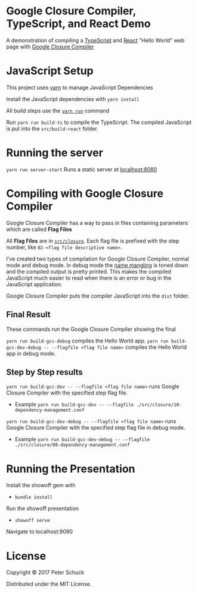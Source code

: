 # Google Closure Compiler, TypeScript, and React Demo

A demonstration of compiling a [TypeScript](http://typescriptlang.org/) and [React](https://reactjs.org/) "Hello World" web page with [Google Closure Compiler](https://developers.google.com/closure/compiler/)

# JavaScript Setup

This project uses [yarn](https://yarnpkg.com/) to manage JavaScript Dependencies

Install the JavaScript dependencies with `yarn install`

All build steps use the [`yarn run`](https://yarnpkg.com/docs/cli/run/) command

Run `yarn run build-ts` to compile the TypeScript. The compiled JavaScript is put into the `src/build-react` folder.

# Running the server

`yarn run server-start` Runs a static server at [localhost:8080](localhost:8080)

# Compiling with Google Closure Compiler

Google Closure Compiler has a way to pass in files containing parameters which are called **Flag Files**

All **Flag Files** are in [`src/closure`](./src/closure). Each flag file is prefixed with the step number, like `02-<flag file descriptive name>`.

I've created two types of compilation for Google Closure Compiler, normal mode and debug mode. In debug mode the [name mangling](https://en.wikipedia.org/wiki/Name_mangling) is toned down and the compiled output is pretty printed. This makes the compiled JavaScript much easier to read when there is an error or bug in the JavaScript application.

Google Closure Compiler puts the compiler JavaScript into the `dist` folder.

## Final Result

These commands run the Google Closure Compiler showing the final

`yarn run build-gcc-debug` compiles the Hello World app.
`yarn run build-gcc-dev-debug -- --flagfile <flag file name>` compiles the Hello World app in debug mode.

## Step by Step results

`yarn run build-gcc-dev -- --flagfile <flag file name>` runs Google Closure Compiler with the specified step flag file.
* Example `yarn run build-gcc-dev -- --flagfile ./src/closure/10-dependency-management.conf`

`yarn run build-gcc-dev-debug -- --flagfile <flag file name>` runs Google Closure Compiler with the specified step flag file in debug mode.
* Example `yarn run build-gcc-dev-debug -- --flagfile ./src/closure/08-dependency-management.conf`

# Running the Presentation

Install the showoff gem with
* `bundle install`

Run the showoff presentation
* `showoff serve`

Navigate to localhost:9090

# License

Copyright © 2017 Peter Schuck

Distributed under the MIT License.
